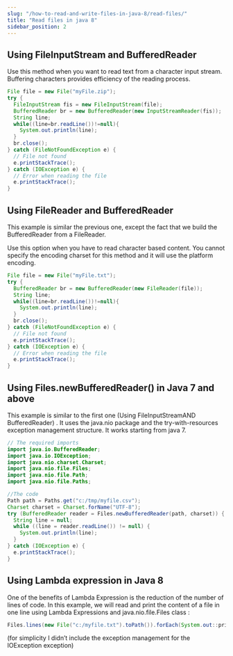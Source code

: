 ```yaml
---
slug: "/how-to-read-and-write-files-in-java-8/read-files/"
title: "Read files in java 8"
sidebar_position: 2
---
```


## Using FileInputStream and BufferedReader

Use this method when you want to read text from a character input stream. Buffering characters provides efficiency of the reading process.

```java
File file = new File("myFile.zip");
try {
  FileInputStream fis = new FileInputStream(file);
  BufferedReader br = new BufferedReader(new InputStreamReader(fis));
  String line;
  while((line=br.readLine())!=null){
    System.out.println(line);
  }
  br.close();
} catch (FileNotFoundException e) {
  // File not found
  e.printStackTrace();
} catch (IOException e) {
  // Error when reading the file
  e.printStackTrace();
}
```

## Using FileReader and BufferedReader

This example is similar the previous one, except the fact that we build the BufferedReader from a FileReader.

Use this option when you have to read character based content. You cannot specify the encoding charset for this method and it will use the platform encoding.

```java
File file = new File("myFile.txt");
try {
  BufferedReader br = new BufferedReader(new FileReader(file));
  String line;
  while((line=br.readLine())!=null){
    System.out.println(line);
  }
  br.close();
} catch (FileNotFoundException e) {
  // File not found
  e.printStackTrace();
} catch (IOException e) {
  // Error when reading the file
  e.printStackTrace();
}
```

## Using Files.newBufferedReader() in Java 7 and above

This example is similar to the first one (Using FileInputStreamAND BufferedReader) .  It uses the java.nio package and the try-with-resources exception management structure. It works starting from java 7.

```java
// The required imports
import java.io.BufferedReader;
import java.io.IOException;
import java.nio.charset.Charset;
import java.nio.file.Files;
import java.nio.file.Path;
import java.nio.file.Paths;
```

```java
//The code
Path path = Paths.get("c:/tmp/myfile.csv");
Charset charset = Charset.forName("UTF-8");
try (BufferedReader reader = Files.newBufferedReader(path, charset)) {
  String line = null;
  while ((line = reader.readLine()) != null) {
    System.out.println(line);
  }
} catch (IOException e) {
  e.printStackTrace();
}
```

## Using Lambda expression in Java 8

One of the benefits of Lambda Expression is the reduction of the number of lines of code. In this example, we will read and print the content of a file in one line using Lambda Expressions and java.nio.file.Files class :

```java
Files.lines(new File("c:/myfile.txt").toPath()).forEach(System.out::println);
```

(for simplicity I didn’t include the exception management for the IOException exception)
